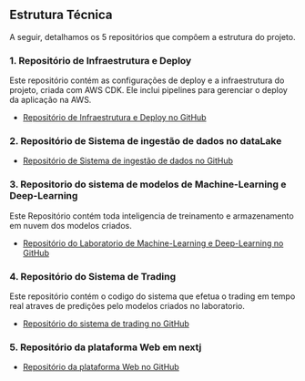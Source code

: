 ## Estrutura Técnica

A seguir, detalhamos os 5 repositórios que compõem a estrutura do projeto.

### 1. Repositório de Infraestrutura e Deploy

Este repositório contém as configurações de deploy e a infraestrutura do projeto, criada com AWS CDK. Ele inclui pipelines para gerenciar o deploy da aplicação na AWS.

- [Repositório de Infraestrutura e Deploy no GitHub](https://github.com/Renatmf5/aws-infra-tc3)

### 2. Repositório de Sistema de ingestão de dados no dataLake

- [Repositório de  Sistema de ingestão de dados no GitHub](https://github.com/Renatmf5/ingest-cripto-data)

### 3. Repositorio do sistema de modelos de Machine-Learning e Deep-Learning

Este Repositório contém toda inteligencia de treinamento e armazenamento em nuvem dos modelos criados.

- [Repositório do Laboratorio de Machine-Learning e Deep-Learning no GitHub](https://github.com/Renatmf5/ml-labs-tc3)

### 4. Repositório do Sistema de Trading

Este repositório contém o codigo do sistema que efetua o trading em tempo real atraves de predições pelo modelos criados no laboratorio.

- [Repositório do sistema de trading no GitHub](https://github.com/Renatmf5/trading-system-tc3)

### 5. Repositório da plataforma Web em nextj

- [Repositório da plataforma Web no GitHub](https://github.com/Renatmf5/webapp-tc3)